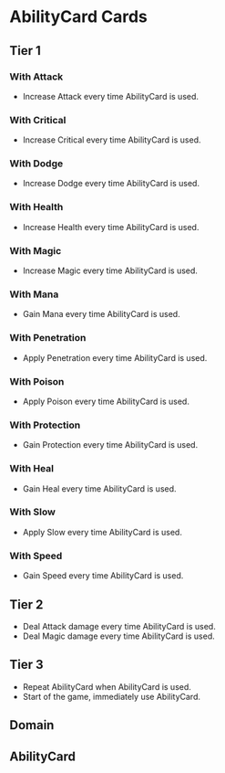 # AbilityCard Cards

## Tier 1

### With Attack

- Increase Attack every time AbilityCard is used.

### With Critical

- Increase Critical every time AbilityCard is used.

### With Dodge

- Increase Dodge every time AbilityCard is used.

### With Health

- Increase Health every time AbilityCard is used.

### With Magic

- Increase Magic every time AbilityCard is used.

### With Mana

- Gain Mana every time AbilityCard is used.

### With Penetration

- Apply Penetration every time AbilityCard is used.

### With Poison

- Apply Poison every time AbilityCard is used.

### With Protection

- Gain Protection every time AbilityCard is used.

### With Heal

- Gain Heal every time AbilityCard is used.

### With Slow

- Apply Slow every time AbilityCard is used.

### With Speed

- Gain Speed every time AbilityCard is used.

## Tier 2

- Deal Attack damage every time AbilityCard is used.
- Deal Magic damage every time AbilityCard is used.

## Tier 3

- Repeat AbilityCard when AbilityCard is used.
- Start of the game, immediately use AbilityCard.

## Domain

## AbilityCard
